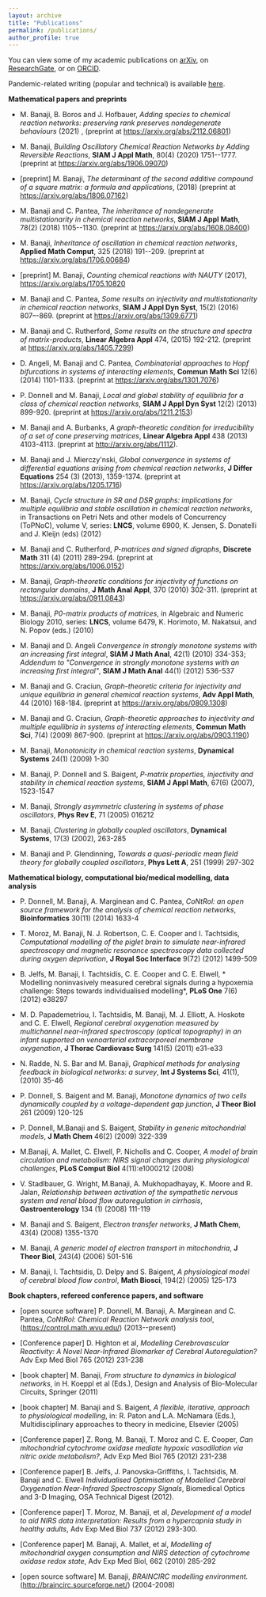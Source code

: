 ```yaml
---
layout: archive
title: "Publications"
permalink: /publications/
author_profile: true
---
```


You can view some of my academic publications on <a href="https://arxiv.org/a/banaji_m_1.html">arXiv</a>, on <a href="https://www.researchgate.net/profile/Murad-Banaji">ResearchGate</a>, or on <a href="https://orcid.org/0000-0002-4983-0377">ORCID</a>.

Pandemic-related writing (popular and technical) is available <a href="https://maths.mdx.ac.uk/research/modelling-the-covid-19-pandemic/">here</a>.

**Mathematical papers and preprints**

* M. Banaji, B. Boros and J. Hofbauer, *Adding species to chemical reaction networks: preserving rank preserves nondegenerate behaviours* (2021) , (preprint at <https://arxiv.org/abs/2112.06801>)

* M. Banaji, *Building Oscillatory Chemical Reaction Networks by Adding Reversible Reactions*, **SIAM J Appl Math**, 80(4) (2020) 1751--1777. (preprint at https://arxiv.org/abs/1906.09070)

* [preprint] M. Banaji, *The determinant of the second additive compound of a square matrix: a formula and applications*, (2018) (preprint at https://arxiv.org/abs/1806.07162)

* M. Banaji and C. Pantea, *The inheritance of nondegenerate multistationarity in chemical reaction networks*, **SIAM J Appl Math**, 78(2) (2018) 1105--1130. (preprint at https://arxiv.org/abs/1608.08400)

* M. Banaji, *Inheritance of oscillation in chemical reaction networks*, **Applied Math Comput**, 325 (2018) 191--209. (preprint at https://arxiv.org/abs/1706.00684)

* [preprint] M. Banaji, *Counting chemical reactions with NAUTY* (2017), https://arxiv.org/abs/1705.10820

* M. Banaji and C. Pantea, *Some results on injectivity and multistationarity in chemical reaction networks*, **SIAM J Appl Dyn Syst**, 15(2) (2016) 807–-869. (preprint at https://arxiv.org/abs/1309.6771)

* M. Banaji and C. Rutherford, *Some results on the structure and spectra of matrix-products*, **Linear Algebra Appl** 474, (2015) 192-212. (preprint at https://arxiv.org/abs/1405.7299)

* D. Angeli, M. Banaji and C. Pantea, *Combinatorial approaches to Hopf bifurcations in systems of interacting elements*, **Commun Math Sci** 12(6) (2014) 1101-1133. (preprint at https://arxiv.org/abs/1301.7076)

* P. Donnell and M. Banaji, *Local and global stability of equilibria for a class of chemical reaction networks*, **SIAM J Appl Dyn Syst** 12(2) (2013) 899-920. (preprint at https://arxiv.org/abs/1211.2153)

* M. Banaji and A. Burbanks, *A graph-theoretic condition for irreducibility of a set of cone preserving matrices*, **Linear Algebra Appl** 438 (2013) 4103-4113. (preprint at http://arxiv.org/abs/1112).

* M. Banaji and J. Mierczy\'nski, *Global convergence in systems of differential equations arising from chemical reaction networks*, **J Differ Equations** 254 (3) (2013), 1359-1374. (preprint at https://arxiv.org/abs/1205.1716)

* M. Banaji, *Cycle structure in SR and DSR graphs: implications for multiple equilibria and stable oscillation in chemical reaction networks*, in Transactions on Petri Nets and other models of Concurrency (ToPNoC), volume V, series: **LNCS**, volume 6900, K. Jensen, S. Donatelli and J. Kleijn (eds) (2012)

* M. Banaji and C. Rutherford, *P-matrices and signed digraphs*, **Discrete Math** 311 (4) (2011) 289-294. (preprint at https://arxiv.org/abs/1006.0152)

* M. Banaji, *Graph-theoretic conditions for injectivity of functions on rectangular domains*, **J Math Anal Appl**, 370 (2010) 302-311. (preprint at https://arxiv.org/abs/0911.0843)

* M. Banaji, *P0-matrix products of matrices*, in Algebraic and Numeric Biology 2010, series: **LNCS**, volume 6479, K. Horimoto, M. Nakatsui, and N. Popov (eds.) (2010) 

* M. Banaji and D. Angeli *Convergence in strongly monotone systems with an increasing first integral*,  **SIAM J Math Anal**, 42(1) (2010) 334-353; *Addendum to "Convergence in strongly monotone systems with an increasing first integral"*, **SIAM J Math Anal** 44(1) (2012) 536-537 

* M. Banaji and G. Craciun, *Graph-theoretic criteria for injectivity and unique equilibria in general chemical reaction systems*, **Adv Appl Math**, 44 (2010) 168-184. (preprint at https://arxiv.org/abs/0809.1308)

* M. Banaji and G. Craciun, *Graph-theoretic approaches to injectivity and multiple equilibria in systems of interacting elements*, **Commun Math Sci**, 7(4) (2009) 867-900. (preprint at https://arxiv.org/abs/0903.1190)

* M. Banaji, *Monotonicity in chemical reaction systems*, **Dynamical Systems** 24(1) (2009) 1-30

* M. Banaji, P. Donnell and S. Baigent, *P-matrix properties, injectivity and stability in chemical reaction systems*, **SIAM J Appl Math**, 67(6) (2007), 1523-1547

* M. Banaji, *Strongly asymmetric clustering in systems of phase oscillators*, **Phys Rev E**, 71 (2005) 016212

* M. Banaji, *Clustering in globally coupled oscillators*, **Dynamical Systems**, 17(3) (2002), 263-285

* M. Banaji and P. Glendinning, *Towards a quasi-periodic mean field theory for globally coupled oscillators*, **Phys Lett A**, 251 (1999) 297-302

**Mathematical biology, computational bio/medical modelling, data analysis**

* P. Donnell, M. Banaji, A. Marginean and C. Pantea, *CoNtRol: an open source framework for the analysis of chemical reaction networks*, **Bioinformatics** 30(11) (2014) 1633-4

* T. Moroz, M. Banaji, N. J. Robertson, C. E. Cooper and I. Tachtsidis, *Computational modelling of the piglet brain to simulate near-infrared spectroscopy and magnetic resonance spectroscopy data collected during oxygen deprivation*, **J Royal Soc Interface** 9(72) (2012) 1499-509

* B. Jelfs, M. Banaji, I. Tachtsidis, C. E. Cooper and C. E. Elwell, * Modelling noninvasively measured cerebral signals during a hypoxemia challenge: Steps towards individualised modelling*, **PLoS One** 7(6) (2012) e38297

* M. D. Papademetriou, I. Tachtsidis, M. Banaji, M. J. Elliott, A. Hoskote and C. E. Elwell, *Regional cerebral oxygenation measured by multichannel near-infrared spectroscopy (optical topography) in an infant supported on venoarterial extracorporeal membrane oxygenation*, **J Thorac Cardiovasc Surg** 141(5) (2011) e31-e33

* N. Radde, N. S. Bar and M. Banaji, *Graphical methods for analysing feedback in biological networks: a survey*, **Int J Systems Sci**, 41(1), (2010) 35-46

* P. Donnell, S. Baigent and M. Banaji, *Monotone dynamics of two cells dynamically coupled by a voltage-dependent gap junction*, **J Theor Biol** 261 (2009) 120-125

* P. Donnell, M.Banaji and S. Baigent, *Stability in generic mitochondrial models*, **J Math Chem** 46(2) (2009) 322-339

* M.Banaji, A. Mallet, C. Elwell, P. Nicholls and C. Cooper, *A model of brain circulation and metabolism: NIRS signal changes during physiological challenges*, **PLoS Comput Biol** 4(11):e1000212 (2008)

* V. Stadlbauer, G. Wright, M.Banaji, A. Mukhopadhayay, K. Moore and R. Jalan, *Relationship between activation of the sympathetic nervous system and renal blood flow autoregulation in cirrhosis*, **Gastroenterology** 134 (1) (2008) 111-119

* M. Banaji and S. Baigent, *Electron transfer networks*, **J Math Chem**, 43(4) (2008) 1355-1370

* M. Banaji, *A generic model of electron transport in mitochondria*, **J Theor Biol**, 243(4) (2006) 501-516

* M. Banaji, I. Tachtsidis, D. Delpy and S. Baigent, *A physiological model of cerebral blood flow control*, **Math Biosci**, 194(2) (2005) 125-173

**Book chapters, refereed conference papers, and software**

* [open source software] P. Donnell, M. Banaji, A. Marginean and C. Pantea, *CoNtRol: Chemical Reaction Network analysis tool*, (https://control.math.wvu.edu/) (2013--present)

* [Conference paper] D. Highton et al, *Modelling Cerebrovascular Reactivity: A Novel Near-Infrared Biomarker of Cerebral Autoregulation?* Adv Exp Med Biol 765 (2012) 231-238

* [book chapter] M. Banaji, *From structure to dynamics in biological networks*, in H. Koeppl et al (Eds.), Design and Analysis of Bio-Molecular Circuits, Springer (2011)

* [book chapter] M. Banaji and S. Baigent, *A flexible, iterative, approach to physiological modelling*, in: R. Paton and L.A. McNamara (Eds.), Multidisciplinary approaches to theory in medicine, Elsevier (2005)

* [Conference paper] Z. Rong, M. Banaji, T. Moroz and C. E. Cooper, *Can mitochondrial cytochrome oxidase mediate hypoxic vasodilation via nitric oxide metabolism?*, Adv Exp Med Biol 765 (2012) 231-238

* [Conference paper] B. Jelfs, J. Panovska-Griffiths, I. Tachtsidis, M. Banaji and C. Elwell *Individualised Optimisation of Modelled Cerebral Oxygenation Near-Infrared Spectroscopy Signals*, Biomedical Optics and 3-D Imaging, OSA Technical Digest (2012).

* [Conference paper] T. Moroz, M. Banaji, et al, *Development of a model to aid NIRS data interpretation: Results from a hypercapnia study in healthy adults*, Adv Exp Med Biol 737 (2012) 293-300.

* [Conference paper] M. Banaji, A. Mallet, et al,  *Modelling of mitochondrial oxygen consumption and NIRS detection of cytochrome oxidase redox state*,  Adv Exp Med Biol, 662 (2010) 285-292

* [open source software] M. Banaji, *BRAINCIRC modelling environment.* (http://braincirc.sourceforge.net/) (2004-2008)



<!--- {% include base_path %}

{% for post in site.publications reversed %}
 {% include archive-single.html %}
{% endfor %}  --->



